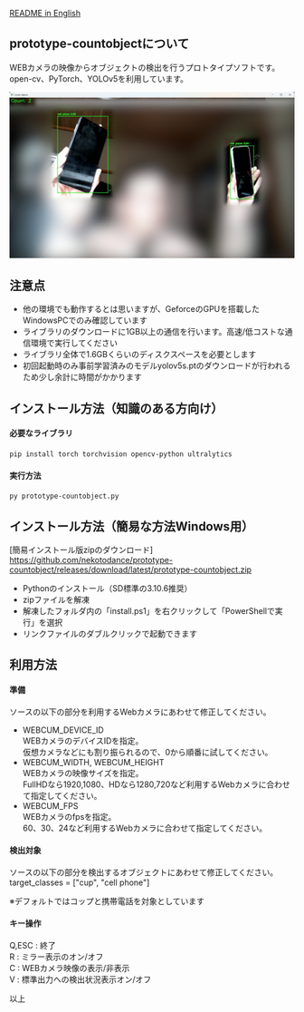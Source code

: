 [README in English](readme.md)

## prototype-countobjectについて
WEBカメラの映像からオブジェクトの検出を行うプロトタイプソフトです。  
open-cv、PyTorch、YOLOv5を利用しています。  

![prototype-countobject](docs/prototype-countobject.jpg)

## 注意点
- 他の環境でも動作するとは思いますが、GeforceのGPUを搭載したWindowsPCでのみ確認しています  
- ライブラリのダウンロードに1GB以上の通信を行います。高速/低コストな通信環境で実行してください  
- ライブラリ全体で1.6GBくらいのディスクスペースを必要とします  
- 初回起動時のみ事前学習済みのモデルyolov5s.ptのダウンロードが行われるため少し余計に時間がかかります  

## インストール方法（知識のある方向け）
#### 必要なライブラリ
    pip install torch torchvision opencv-python ultralytics

#### 実行方法
    py prototype-countobject.py

## インストール方法（簡易な方法Windows用）
[簡易インストール版zipのダウンロード]  
    https://github.com/nekotodance/prototype-countobject/releases/download/latest/prototype-countobject.zip  

- Pythonのインストール（SD標準の3.10.6推奨）  
- zipファイルを解凍  
- 解凍したフォルダ内の「install.ps1」を右クリックして「PowerShellで実行」を選択  
- リンクファイルのダブルクリックで起動できます  

## 利用方法
#### 準備
ソースの以下の部分を利用するWebカメラにあわせて修正してください。  

- WEBCUM_DEVICE_ID  
WEBカメラのデバイスIDを指定。  
仮想カメラなどにも割り振られるので、0から順番に試してください。  
- WEBCUM_WIDTH, WEBCUM_HEIGHT  
WEBカメラの映像サイズを指定。  
FullHDなら1920,1080、HDなら1280,720など利用するWebカメラに合わせて指定してください。  
- WEBCUM_FPS  
WEBカメラのfpsを指定。  
60、30、24など利用するWebカメラに合わせて指定してください。  

#### 検出対象
ソースの以下の部分を検出するオブジェクトにあわせて修正してください。  
target_classes = ["cup", "cell phone"]  

※デフォルトではコップと携帯電話を対象としています  

#### キー操作
Q,ESC   : 終了  
R       : ミラー表示のオン/オフ  
C       : WEBカメラ映像の表示/非表示  
V       : 標準出力への検出状況表示オン/オフ  

以上